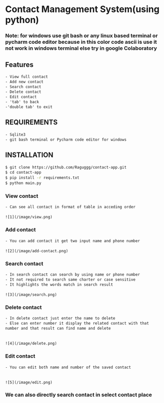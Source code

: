 # Contact Management System(using python)



### Note: for windows use git bash or any linux based terminal or pycharm code editor because in this color code ascii is use it not work in windows terminal else try in google  Colaboratory


## Features

    - View full contact
    - Add new contact
    - Search contact
    - Delete contact
    - Edit contact
    - 'tab' to back
    -'double tab' to exit

## REQUIREMENTS
    - Sqlite3
    - git bash terminal or Pycharm code editor for windows

## INSTALLATION
```sh
$ git clone https://github.com/Raguggg/contact-app.git
$ cd contact-app
$ pip install -r requirements.txt
$ python main.py
```

###  View contact

    - Can see all contact in format of table in acceding order

    ![1](/image/view.png)


### Add contact
    
    - You can add contact it get two input name and phone number

    ![2](/image/add-contact.png)

### Search contact
    
    - In search contact can search by using name or phone number
    - It not required to search same charter or case sensitive 
    - It highlights the words match in search result

    ![3](/image/search.png)

### Delete contact 

    - In delete contact just enter the name to delete
    - Else can enter number it display the related contact with that number and that result can find name and delete


    ![4](/image/delete.png)

### Edit contact

    - You can edit both name and number of the saved contact
    

    ![5](/image/edit.png)



### We can also  directly search contact in select contact place
